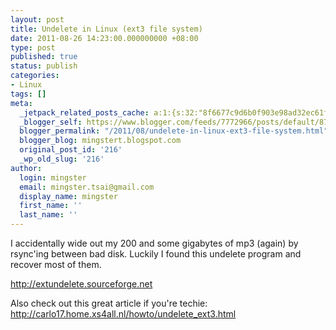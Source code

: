 ```yaml
---
layout: post
title: Undelete in Linux (ext3 file system)
date: 2011-08-26 14:23:00.000000000 +08:00
type: post
published: true
status: publish
categories:
- Linux
tags: []
meta:
  _jetpack_related_posts_cache: a:1:{s:32:"8f6677c9d6b0f903e98ad32ec61f8deb";a:2:{s:7:"expires";i:1455293956;s:7:"payload";a:3:{i:0;a:1:{s:2:"id";i:217;}i:1;a:1:{s:2:"id";i:162;}i:2;a:1:{s:2:"id";i:230;}}}}
  _blogger_self: https://www.blogger.com/feeds/7772966/posts/default/8779616690587628140
  blogger_permalink: "/2011/08/undelete-in-linux-ext3-file-system.html"
  blogger_blog: mingstert.blogspot.com
  original_post_id: '216'
  _wp_old_slug: '216'
author:
  login: mingster
  email: mingster.tsai@gmail.com
  display_name: mingster
  first_name: ''
  last_name: ''
---
```

<p>I accidentally wide out my 200 and some gigabytes of mp3 (again) by rsync'ing between bad disk. Luckily I found this undelete program and recover most of them.</p>
<p><a href="http://extundelete.sourceforge.net/">http://extundelete.sourceforge.net</a></p>
<p>Also check out this great article if you're techie: <a href="http://carlo17.home.xs4all.nl/howto/undelete_ext3.html">http://carlo17.home.xs4all.nl/howto/undelete_ext3.html</a></p>
